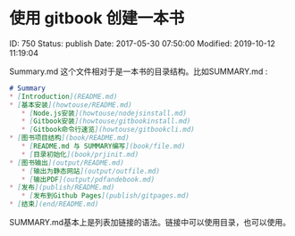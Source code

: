 # 使用 gitbook 创建一本书


ID: 750
Status: publish
Date: 2017-05-30 07:50:00
Modified: 2019-10-12 11:19:04


Summary.md 这个文件相对于是一本书的目录结构。比如SUMMARY.md :

```markdown
# Summary
* [Introduction](README.md)
* [基本安装](howtouse/README.md)
   * [Node.js安装](howtouse/nodejsinstall.md)
   * [Gitbook安装](howtouse/gitbookinstall.md)
   * [Gitbook命令行速览](howtouse/gitbookcli.md)
* [图书项目结构](book/README.md)
   * [README.md 与 SUMMARY编写](book/file.md)
   * [目录初始化](book/prjinit.md)
* [图书输出](output/README.md)
   * [输出为静态网站](output/outfile.md)
   * [输出PDF](output/pdfandebook.md)
* [发布](publish/README.md)
   * [发布到Github Pages](publish/gitpages.md)
* [结束](end/README.md)
```

SUMMARY.md基本上是列表加链接的语法。链接中可以使用目录，也可以使用。